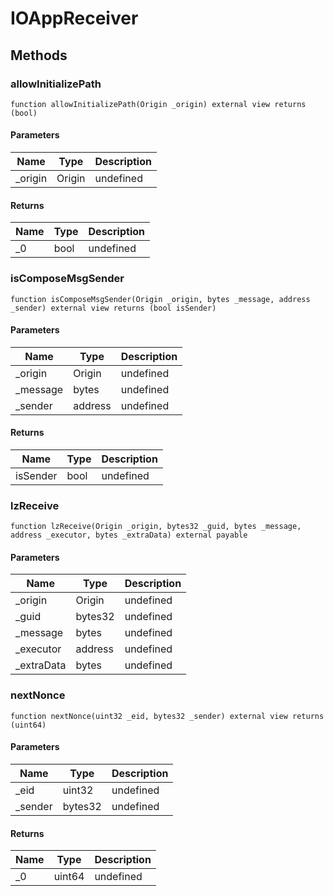 # IOAppReceiver









## Methods

### allowInitializePath

```solidity
function allowInitializePath(Origin _origin) external view returns (bool)
```





#### Parameters

| Name | Type | Description |
|---|---|---|
| _origin | Origin | undefined |

#### Returns

| Name | Type | Description |
|---|---|---|
| _0 | bool | undefined |

### isComposeMsgSender

```solidity
function isComposeMsgSender(Origin _origin, bytes _message, address _sender) external view returns (bool isSender)
```





#### Parameters

| Name | Type | Description |
|---|---|---|
| _origin | Origin | undefined |
| _message | bytes | undefined |
| _sender | address | undefined |

#### Returns

| Name | Type | Description |
|---|---|---|
| isSender | bool | undefined |

### lzReceive

```solidity
function lzReceive(Origin _origin, bytes32 _guid, bytes _message, address _executor, bytes _extraData) external payable
```





#### Parameters

| Name | Type | Description |
|---|---|---|
| _origin | Origin | undefined |
| _guid | bytes32 | undefined |
| _message | bytes | undefined |
| _executor | address | undefined |
| _extraData | bytes | undefined |

### nextNonce

```solidity
function nextNonce(uint32 _eid, bytes32 _sender) external view returns (uint64)
```





#### Parameters

| Name | Type | Description |
|---|---|---|
| _eid | uint32 | undefined |
| _sender | bytes32 | undefined |

#### Returns

| Name | Type | Description |
|---|---|---|
| _0 | uint64 | undefined |




